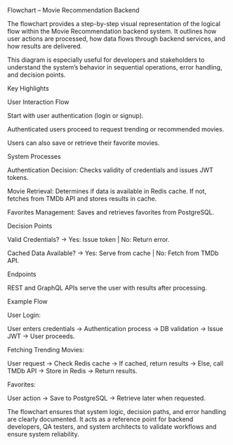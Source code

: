 Flowchart – Movie Recommendation Backend

The flowchart provides a step-by-step visual representation of the logical flow within the Movie Recommendation backend system. It outlines how user actions are processed, how data flows through backend services, and how results are delivered.

This diagram is especially useful for developers and stakeholders to understand the system’s behavior in sequential operations, error handling, and decision points.

Key Highlights

User Interaction Flow

Start with user authentication (login or signup).

Authenticated users proceed to request trending or recommended movies.

Users can also save or retrieve their favorite movies.

System Processes

Authentication Decision: Checks validity of credentials and issues JWT tokens.

Movie Retrieval: Determines if data is available in Redis cache. If not, fetches from TMDb API and stores results in cache.

Favorites Management: Saves and retrieves favorites from PostgreSQL.

Decision Points

Valid Credentials? → Yes: Issue token | No: Return error.

Cached Data Available? → Yes: Serve from cache | No: Fetch from TMDb API.

Endpoints

REST and GraphQL APIs serve the user with results after processing.

Example Flow

User Login:

User enters credentials → Authentication process → DB validation → Issue JWT → User proceeds.

Fetching Trending Movies:

User request → Check Redis cache → If cached, return results → Else, call TMDb API → Store in Redis → Return results.

Favorites:

User action → Save to PostgreSQL → Retrieve later when requested.

The flowchart ensures that system logic, decision paths, and error handling are clearly documented. It acts as a reference point for backend developers, QA testers, and system architects to validate workflows and ensure system reliability.
